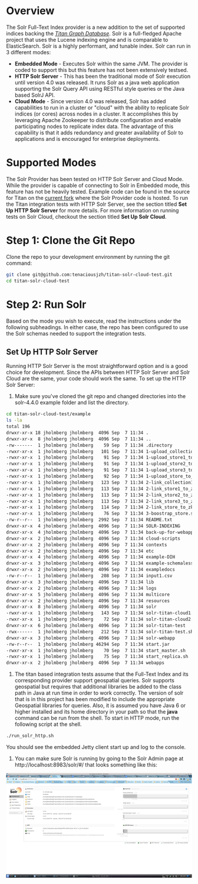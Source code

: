 Overview
=========

The Solr Full-Text Index provider is a new addition to the set of supported indices backing the [*Titan Graph Database*](http://thinkaurelius.github.io/titan/).  Solr is a full-fledged Apache project that uses the Lucene indexing engine and is comparable to ElasticSearch. Solr is a highly performant, and tunable index.  Solr can run in 3 different modes: 
* __Embedded Mode__ - Executes Solr within the same JVM. The provider is coded to support this but this feature has not been extensively testsed.
* __HTTP Solr Server__ - This has been the traditional mode of Solr execution until version 4.0 was released. It runs Solr as a java web application supporting the Solr Query API using RESTful style queries or the Java based SolrJ API.
* __Cloud Mode__ - Since version 4.0 was released, Solr has added capabilities to run in a cluster or "cloud" with the ability to replicate Solr indices (or cores) across nodes in a cluster. It accomplishes this by leveraging Apache Zookeeper to distribute configuration and enable participating nodes to replicate index data. The advantage of this capability is that it adds redundancy and greater availability of Solr to applications and is encouraged for enterprise deployments.

Supported Modes
===============

The Solr Provider has been tested on HTTP Solr Server and Cloud Mode. While the provider is capable of connecting to Solr in Embedded mode, this feature has not be heavily tested.  Example code can be found in the source for Titan on the [current fork](https://github.com/tenaciousjzh/titan) where the Solr Provider code is hosted. To run the Titan integration tests with HTTP Solr Server, see the section titled **Set Up HTTP Solr Server** for more details. For more information on running tests on Solr Cloud, checkout the section titled **Set Up Solr Cloud**.

Step 1: Clone the Git Repo
=======

Clone the repo to your development environment by running the git command:
```sh
git clone git@github.com:tenaciousjzh/titan-solr-cloud-test.git
cd titan-solr-cloud-test
```

Step 2: Run Solr
================

Based on the mode you wish to execute, read the instructions under the following subheadings. In either case, the repo has been configured to use the Solr schemas needed to support the integration tests.

Set Up HTTP Solr Server
-----------------------
Running HTTP Solr Server is the most straightforward option and is a good choice for development. Since the APIs between HTTP Solr Server and Solr Cloud are the same, your code should work the same. To set up the HTTP Solr Server:
1. Make sure you've cloned the git repo and changed directories into the solr-4.4.0 example folder and list the directory.
```bash
cd titan-solr-cloud-test/example
ls -la
total 196
drwxr-xr-x 18 jholmberg jholmberg  4096 Sep  7 11:34 .
drwxr-xr-x  8 jholmberg jholmberg  4096 Sep  7 11:34 ..
-rw-------  1 jholmberg jholmberg    59 Sep  7 11:34 .directory
-rwxr-xr-x  1 jholmberg jholmberg   101 Sep  7 11:34 1-upload_collection1_to_zk.sh
-rwxr-xr-x  1 jholmberg jholmberg    91 Sep  7 11:34 1-upload_store1_to_zk.sh
-rwxr-xr-x  1 jholmberg jholmberg    91 Sep  7 11:34 1-upload_store2_to_zk.sh
-rwxr-xr-x  1 jholmberg jholmberg    91 Sep  7 11:34 1-upload_store3_to_zk.sh
-rwxr-xr-x  1 jholmberg jholmberg    92 Sep  7 11:34 1-upload_store_to_zk.sh
-rwxr-xr-x  1 jholmberg jholmberg   123 Sep  7 11:34 2-link_collection1_to_zk.sh
-rwxr-xr-x  1 jholmberg jholmberg   113 Sep  7 11:34 2-link_store1_to_zk.sh
-rwxr-xr-x  1 jholmberg jholmberg   113 Sep  7 11:34 2-link_store2_to_zk.sh
-rwxr-xr-x  1 jholmberg jholmberg   113 Sep  7 11:34 2-link_store3_to_zk.sh
-rwxr-xr-x  1 jholmberg jholmberg   114 Sep  7 11:34 2-link_store_to_zk.sh
-rwxr-xr-x  1 jholmberg jholmberg    76 Sep  7 11:34 3-boostrap_store.sh
-rw-r--r--  1 jholmberg jholmberg  2992 Sep  7 11:34 README.txt
drwxr-xr-x  4 jholmberg jholmberg  4096 Sep  7 11:34 SOLR-INDEXING
drwxr-xr-x  4 jholmberg jholmberg  4096 Sep  7 11:34 back-up-for-webapps
drwxr-xr-x  2 jholmberg jholmberg  4096 Sep  7 11:34 cloud-scripts
drwxr-xr-x  2 jholmberg jholmberg  4096 Sep  7 11:34 contexts
drwxr-xr-x  2 jholmberg jholmberg  4096 Sep  7 11:34 etc
drwxr-xr-x  4 jholmberg jholmberg  4096 Sep  7 11:34 example-DIH
drwxr-xr-x  3 jholmberg jholmberg  4096 Sep  7 11:34 example-schemaless
drwxr-xr-x  2 jholmberg jholmberg  4096 Sep  7 11:34 exampledocs
-rw-r--r--  1 jholmberg jholmberg   208 Sep  7 11:34 input1.csv
drwxr-xr-x  3 jholmberg jholmberg  4096 Sep  7 11:34 lib
drwxr-xr-x  2 jholmberg jholmberg  4096 Sep  7 11:34 logs
drwxr-xr-x  5 jholmberg jholmberg  4096 Sep  7 11:34 multicore
drwxr-xr-x  2 jholmberg jholmberg  4096 Sep  7 11:34 resources
drwxr-xr-x  8 jholmberg jholmberg  4096 Sep  7 11:34 solr
-rwxr-xr-x  1 jholmberg jholmberg   143 Sep  7 11:34 solr-titan-cloud1.sh
-rwxr-xr-x  1 jholmberg jholmberg    72 Sep  7 11:34 solr-titan-cloud2.sh
drwxr-xr-x  6 jholmberg jholmberg  4096 Sep  7 11:34 solr-titan-test
-rwx------  1 jholmberg jholmberg   212 Sep  7 11:34 solr-titan-test.sh
drwxr-xr-x  3 jholmberg jholmberg  4096 Sep  7 11:34 solr-webapp
-rw-r--r--  1 jholmberg jholmberg 46294 Sep  7 11:34 start.jar
-rwxr-xr-x  1 jholmberg jholmberg    70 Sep  7 11:34 start_master.sh
-rwxr-xr-x  1 jholmberg jholmberg    75 Sep  7 11:34 start_replica.sh
drwxr-xr-x  2 jholmberg jholmberg  4096 Sep  7 11:34 webapps
```
1. The titan based integration tests assume that the Full-Text Index and its corresponding provider support geospatial queries. Solr supports geospatial but requires that additional libraries be added to the class path in Java at run time in order to work correctly. The version of solr that is in this project has been modified to include the appropriate Geospatial libraries for queries.  Also, it is assumed you have Java 6 or higher installed and its home directory in your path so that the **java** command can be run from the shell. To start in HTTP mode, run the following script at the shell.
                                                                                                                                                                                                                                                                                                                                                                                                                                                                                                                      
```bash
./run_solr_http.sh
```
You should see the embedded Jetty client start up and log to the console.
1. You can make sure Solr is running by going to the Solr Admin page at http://localhost:8983/solr/#/ that looks something like this:

![A Screenshot of the Solr Admin Page](/media/solr_admin_screenshot.png "A Screenshot of the Solr Admin Page")